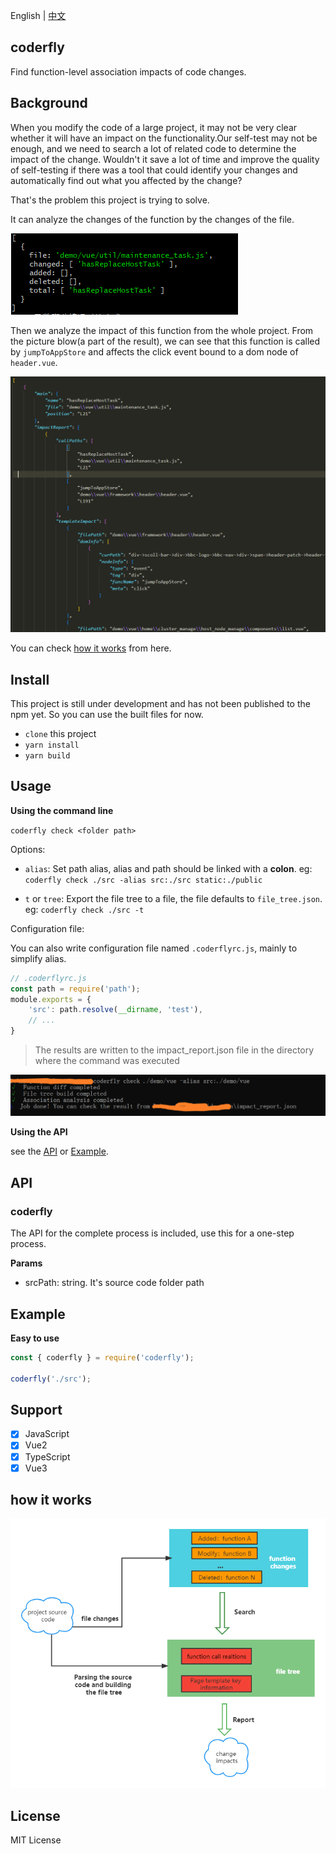 English | [中文](./docs/README_CN.md)

## coderfly

Find function-level association impacts of code changes.

## Background

When you modify the code of a large project, it may not be very clear whether it will have an impact on the functionality.Our self-test may not be enough, and we need to search a lot of related code to determine the impact of the change. Wouldn't it save a lot of time and improve the quality of self-testing if there was a tool that could identify your changes and automatically find out what you affected by the change? 

That's the problem this project is trying to solve.

It can analyze the changes of the function by the changes of the file.

![function change](./docs/pics/function_change.png)

Then we analyze the impact of this function from the whole project. From the picture blow(a part of the result), we can see that this function is called by `jumpToAppStore` and affects the click event bound to a dom node of `header.vue`.

![result](./docs/pics/impacts.png)

You can check [how it works](#how-it-works) from here.

## Install

This project is still under development and has not been published to the npm yet. So you can use the built files for now.

- `clone` this project
- `yarn install`
- `yarn build`

## Usage

**Using the command line**

`coderfly check <folder path>`

Options:

- `alias`: Set path alias, alias and path should be linked with a **colon**. eg: `coderfly check ./src -alias src:./src static:./public`

- `t` or `tree`: Export the file tree to a file, the file defaults to `file_tree.json`. eg: `coderfly check ./src -t`

Configuration file:

You can also write configuration file named `.coderflyrc.js`, mainly to simplify alias. 

```js
// .coderflyrc.js
const path = require('path');
module.exports = {
    'src': path.resolve(__dirname, 'test'),
    // ...
}
```
> The results are written to the impact_report.json file in the directory where the command was executed

![command line](./docs/pics/command_line.png)

**Using the API**

see the [API](#api) or [Example](#example).
## API

### coderfly

The API for the complete process is included, use this for a one-step process.

**Params**

- srcPath: string. It's source code folder path

## Example

**Easy to use**

```js
const { coderfly } = require('coderfly');

coderfly('./src');
```
## Support

- [x] JavaScript
- [x] Vue2
- [x] TypeScript
- [x] Vue3

## how it works

![how it works](./docs/pics/how_it_works_en.png)

## License

MIT License